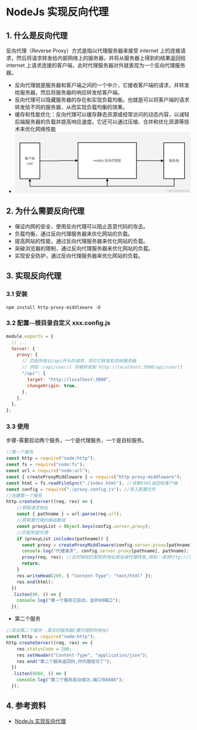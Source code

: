 # NodeJs 实现反向代理

## 1. 什么是反向代理

反向代理（Reverse Proxy）方式是指以代理服务器来接受 internet 上的连接请求，然后将请求转发给内部网络上的服务器，并将从服务器上得到的结果返回给 internet 上请求连接的客户端，此时代理服务器对外就表现为一个反向代理服务器。

- 反向代理就是服务器和客户端之间的一个中介，它接收客户端的请求，并转发给服务器，然后将服务器的响应转发给客户端。
- 反向代理可以隐藏服务器的存在和实现负载均衡。也就是可以将客户端的请求转发给不同的服务器，从而实现负载均衡的效果。
- 缓存和性能优化：反向代理可以缓存静态资源或经常访问的动态内容，以减轻后端服务器的负载并提高响应速度。它还可以通过压缩、合并和优化资源等技术来优化网络性能
- ![image-202310281656241183](../../assets/images/httpProxy.png)

## 2. 为什么需要反向代理

- 保证内网的安全，使用反向代理可以阻止恶意代码的攻击。
- 负载均衡，通过反向代理服务器来优化网站的负载。
- 提高网站的性能，通过反向代理服务器来优化网站的负载。
- 突破浏览器的限制，通过反向代理服务器来优化网站的负载。
- 实现安全防护，通过反向代理服务器来优化网站的负载。

## 3. 实现反向代理

### 3.1 安装

```
npm install http-proxy-middleware -D
```

### 3.2 配置--根目录自定义 xxx.config.js

```js
module.exports = {
  // ...
  Server: {
    proxy: {
      // 匹配所有以/api开头的请求，将它们转发到目标服务器
      // 例如：/api/user/1 将被转发到 http://localhost:3000/api/user/1
      "/api": {
        target: "http://localhost:3000",
        changeOrigin: true,
      },
    },
  },
};
```

### 3.3 使用

步骤-需要启动两个服务，一个是代理服务，一个是目标服务。

```js
//第一个服务
const http = require("node:http");
const fs = require("node:fs");
const url = require("node:url");
const { createProxyMiddleware } = require("http-proxy-middleware");
const html = fs.readFileSync("./index.html"); //读取html返回给客户端
const config = require("./proxy.config.js"); //导入配置文件
//创建第一个服务
http.createServer((req, res) => {
    //获取请求地址
    const { pathname } = url.parse(req.url);
    //获取要代理的路由数组
    const proxyList = Object.keys(config.server.proxy);
    //匹配到就代理
    if (proxyList.includes(pathname)) {
      const proxy = createProxyMiddleware(config.server.proxy[pathname]);
      console.log("代理请求", config.server.proxy[pathname], pathname); //{ target: 'http://localhost:8888', changeOrigin: true }
      proxy(req, res); //此时假如匹配到的地址就会被代理转发,例如：请求http://localhost:80/api就会被代理到http://localhost:8888
      return;
    }
    res.writeHead(200, { "Content-Type": "text/html" });
    res.end(html);
  })
  .listen(80, () => {
    console.log("第一个服务已启动，监听80端口");
  });
```

- 第二个服务

```js
//启动第二个服务--真实的服务器(要代理到的地址)
const http = require("node:http");
http.createServer((req, res) => {
    res.statusCode = 200;
    res.setHeader("Content-Type", "application/json");
    res.end("第二个服务返回的,你代理成功了");
  })
  .listen(8888, () => {
    console.log("第二个服务启动成功,端口号8888");
  });
```

## 4. 参考资料

- [NodeJs 实现反向代理](https://www.jianshu.com/p/50692910653a)
